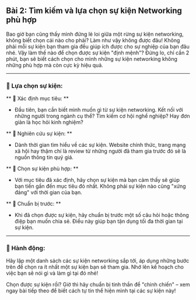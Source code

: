 ## Bài 2: Tìm kiếm và lựa chọn sự kiện Networking phù hợp

Bao giờ bạn cũng thấy mình đứng lẻ loi giữa một rừng sự kiện networking, không biết chọn cái nào cho phải? Làm như vậy không được đâu! Không phải mỗi sự kiện bạn tham gia đều giúp ích được cho sự nghiệp của bạn đâu nhé. Vậy làm thế nào để chọn được sự kiện "định mệnh"? Đừng lo, chỉ cần 2 phút, bạn sẽ biết cách chọn cho mình những sự kiện networking không những phù hợp mà còn cực kỳ hiệu quả.

---

### 📌 Lựa chọn sự kiện:

** 🔹 Xác định mục tiêu: **
- Đầu tiên, bạn cần biết mình muốn gì từ sự kiện networking. Kết nối với những người trong ngành cụ thể? Tìm kiếm cơ hội nghề nghiệp? Hay đơn giản là học hỏi kinh nghiệm?

** 🔹 Nghiên cứu sự kiện: **
- Dành thời gian tìm hiểu về các sự kiện. Website chính thức, trang mạng xã hội hay thậm chí là review từ những người đã tham gia trước đó sẽ là nguồn thông tin quý giá.

** 🔹 Chọn sự kiện phù hợp: **
- Với mục tiêu đã xác định, hãy chọn sự kiện mà bạn cảm thấy sẽ giúp bạn tiến gần đến mục tiêu đó nhất. Không phải sự kiện nào cũng "xứng đáng" với thời gian của bạn.

** 🔹 Chuẩn bị trước: **
- Khi đã chọn được sự kiện, hãy chuẩn bị trước một số câu hỏi hoặc thông điệp bạn muốn chia sẻ. Điều này giúp bạn tận dụng tối đa thời gian tại sự kiện.

---

### 🚀 Hành động:

Hãy lập một danh sách các sự kiện networking sắp tới, áp dụng những bước trên để chọn ra ít nhất một sự kiện bạn sẽ tham gia. Nhớ lên kế hoạch cho việc bạn sẽ nói gì và làm gì tại đó nhé!

Chọn được sự kiện rồi? Giờ thì hãy chuẩn bị tinh thần để "chinh chiến" – xem ngay bài tiếp theo để biết cách tự tin thể hiện mình tại các sự kiện này!